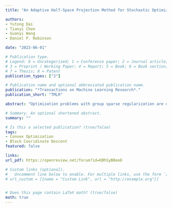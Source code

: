 ```yaml
---
title: "An Adaptive Half-Space Projection Method for Stochastic Optimization Problems with Group Sparse Regularization (TMLR, 2023)"

authors:
- Yutong Dai
- Tianyi Chen
- Guanyi Wang
- Daniel P. Robinson

date: "2023-06-01"

# Publication type.
# Legend: 0 = Uncategorized; 1 = Conference paper; 2 = Journal article;
# 3 = Preprint / Working Paper; 4 = Report; 5 = Book; 6 = Book section;
# 7 = Thesis; 8 = Patent
publication_types: ["2"]

# Publication name and optional abbreviated publication name.
publication: "*Transactions on Machine Learning Research*."
publication_short: "TMLR"

abstract: "Optimization problems with group sparse regularization are ubiquitous in various popular downstream applications, such as feature selection and compression for Deep Neural Networks (DNNs). Nonetheless, the existing methods in the literature do not perform particularly well when such regularization is used in combination with a stochastic loss function. In particular, it is challenging to design an algorithm that is computationally efficient, has a convergence guarantee, and is able to compute group-sparse solutions. Recently, a half-space stochastic projected gradient ( HSPG)  method was proposed that partly addressed these challenges. In this paper, we present a substantially enhanced version of  HSPG that we call~ AdaHSPG+ that makes two noticeable advances. First,  AdaHSPG+ is shown to have a stronger convergence result under significantly looser assumptions than those required by  HSPG. This improvement in convergence is achieved by integrating variance reduction techniques with a new adaptive strategy for iteratively predicting the support of a solution. Second,  AdaHSPG+ requires significantly less parameter tuning compared to  HSPG, thus making it more practical and user friendly. This advance is achieved by designing automatic and adaptive strategies for choosing the type of step employed at each iteration and for updating key hyperparameters. The numerical effectiveness of our proposed  AdaHSPG+ algorithm is demonstrated on both convex and non-convex benchmark problems."

# Summary. An optional shortened abstract.
summary: ""

# Is this a selected publication? (true/false)
tags:
- Convex Optimization
- Block Cooridinate Descent
featured: false

links:
url_pdf: https://openreview.net/forum?id=KBhSyBBeeO

# Custom links (optional).
#   Uncomment line below to enable. For multiple links, use the form `[{...}, {...}, {...}]`.
# url_custom = [{name = "Custom Link", url = "http://example.org"}]


# Does this page contain LaTeX math? (true/false)
math: true
---
```

